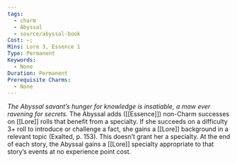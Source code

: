 ```yaml
---
tags:
  - charm
  - Abyssal
  - source/abyssal-book
Cost: —; 
Mins: Lore 3, Essence 1
Type: Permanent
Keywords:
  - None
Duration: Permanent
Prerequisite Charms:
  - None
---
```

*The Abyssal savant’s hunger for knowledge is insatiable, a maw ever ravening for secrets.*
The Abyssal adds ([[Essence]]) non-Charm successes on [[Lore]] rolls that benefit from a specialty. If she succeeds on a difficulty 3+ roll to introduce or challenge a fact, she gains a [[Lore]] background in a relevant topic (Exalted, p. 153). This doesn’t grant her a specialty.
At the end of each story, the Abyssal gains a [[Lore]] specialty appropriate to that story’s events at no experience point cost.